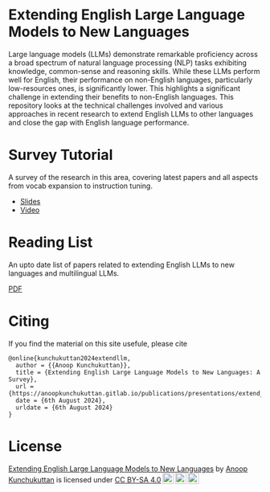 # Extending English Large Language Models to New Languages

Large language models (LLMs) demonstrate remarkable proficiency across a broad spectrum of natural language processing (NLP) tasks exhibiting knowledge, common-sense and reasoning skills. While these LLMs perform well for English, their performance on non-English languages, particularly low-resources ones, is significantly lower. This highlights a significant challenge in extending their benefits to non-English languages. This repository looks at the technical challenges involved and various approaches in recent research to extend English LLMs to other languages and close the gap with English language performance. 


# Survey Tutorial 

A survey of the research in this area, covering latest papers and all aspects from vocab expansion to instruction tuning. 

- [Slides](https://anoopkunchukuttan.gitlab.io/publications/presentations/extend_en_llms_aug2024.pdf)
- [Video](https://www.youtube.com/watch?v=qN_u_SmtQzw)

# Reading List 
An upto date list of papers related to extending English LLMs to new languages and multilingual LLMs. 

[PDF](https://anoopkunchukuttan.gitlab.io/publications/presentations/extend_en_llms_aug2024.pdf)

# Citing 

If you find the material on this site usefule, please cite

```
@online{kunchukuttan2024extendllm,
  author = {{Anoop Kunchukuttan}},
  title = {Extending English Large Language Models to New Languages: A Survey},
  url = {https://anoopkunchukuttan.gitlab.io/publications/presentations/extend_en_llms_aug2024.pdf},
  date = {6th August 2024},
  urldate = {6th August 2024}
}
```

# License 

<p xmlns:cc="http://creativecommons.org/ns#" xmlns:dct="http://purl.org/dc/terms/"><a property="dct:title" rel="cc:attributionURL" href="https://github.com/anoopkunchukuttan/multilingual_extend_llm">Extending English Large Language Models to New Languages</a> by <a rel="cc:attributionURL dct:creator" property="cc:attributionName" href="https://anoopkunchukuttan.gitlab.io/">Anoop Kunchukuttan</a> is licensed under <a href="https://creativecommons.org/licenses/by-sa/4.0/?ref=chooser-v1" target="_blank" rel="license noopener noreferrer" style="display:inline-block;">CC BY-SA 4.0<img style="height:22px!important;margin-left:3px;vertical-align:text-bottom;" src="https://mirrors.creativecommons.org/presskit/icons/cc.svg?ref=chooser-v1" alt=""><img style="height:22px!important;margin-left:3px;vertical-align:text-bottom;" src="https://mirrors.creativecommons.org/presskit/icons/by.svg?ref=chooser-v1" alt=""><img style="height:22px!important;margin-left:3px;vertical-align:text-bottom;" src="https://mirrors.creativecommons.org/presskit/icons/sa.svg?ref=chooser-v1" alt=""></a></p>

